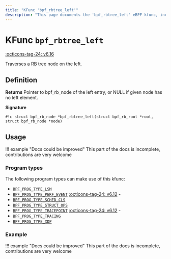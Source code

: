 ```yaml
---
title: "KFunc 'bpf_rbtree_left'"
description: "This page documents the 'bpf_rbtree_left' eBPF kfunc, including its definition, usage, program types that can use it, and examples."
---
```

# KFunc `bpf_rbtree_left`

<!-- [FEATURE_TAG](bpf_rbtree_left) -->
[:octicons-tag-24: v6.16](https://github.com/torvalds/linux/commit/9e3e66c553f705de51707c7ddc7f35ce159a8ef1)
<!-- [/FEATURE_TAG] -->

Traverses a RB tree node on the left.

## Definition

**Returns**
Pointer to bpf_rb_node of the left entry, or NULL if given node has no left element.

**Signature**

<!-- [KFUNC_DEF] -->
`#!c struct bpf_rb_node *bpf_rbtree_left(struct bpf_rb_root *root, struct bpf_rb_node *node)`
<!-- [/KFUNC_DEF] -->

## Usage

!!! example "Docs could be improved"
    This part of the docs is incomplete, contributions are very welcome

### Program types

The following program types can make use of this kfunc:

<!-- [KFUNC_PROG_REF] -->
- [`BPF_PROG_TYPE_LSM`](../program-type/BPF_PROG_TYPE_LSM.md)
- [`BPF_PROG_TYPE_PERF_EVENT`](../program-type/BPF_PROG_TYPE_PERF_EVENT.md) [:octicons-tag-24: v6.12](https://github.com/torvalds/linux/commit/bc638d8cb5be813d4eeb9f63cce52caaa18f3960) - 
- [`BPF_PROG_TYPE_SCHED_CLS`](../program-type/BPF_PROG_TYPE_SCHED_CLS.md)
- [`BPF_PROG_TYPE_STRUCT_OPS`](../program-type/BPF_PROG_TYPE_STRUCT_OPS.md)
- [`BPF_PROG_TYPE_TRACEPOINT`](../program-type/BPF_PROG_TYPE_TRACEPOINT.md) [:octicons-tag-24: v6.12](https://github.com/torvalds/linux/commit/bc638d8cb5be813d4eeb9f63cce52caaa18f3960) - 
- [`BPF_PROG_TYPE_TRACING`](../program-type/BPF_PROG_TYPE_TRACING.md)
- [`BPF_PROG_TYPE_XDP`](../program-type/BPF_PROG_TYPE_XDP.md)
<!-- [/KFUNC_PROG_REF] -->

### Example

!!! example "Docs could be improved"
    This part of the docs is incomplete, contributions are very welcome

